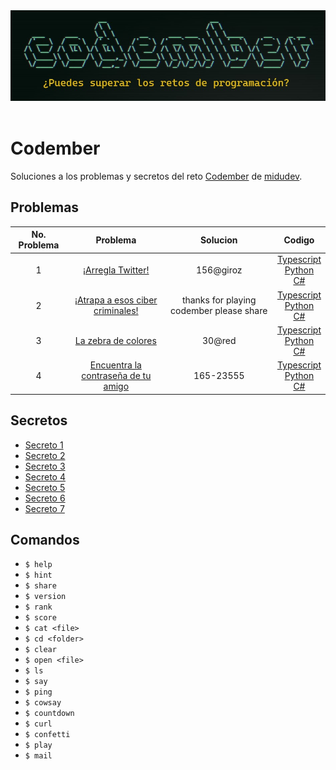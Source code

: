 <div align="center">
  <img src="codember.jpg" /> 
</div>

<br>

# Codember

Soluciones a los problemas y secretos del reto [Codember](https://codember.dev) de [midudev](https://github.com/midudev).


## Problemas

| No. Problema | Problema | Solucion | Codigo |
| :---: | :---: | :---: | :---: |
| 1 | [¡Arregla Twitter!](./challenges/challenge-01/) | 156@giroz | [Typescript](./challenges/challenge-01/C01.ts) <br> [Python](./challenges/challenge-01/C01.py) <br>  [C#](./challenges/challenge-01/C01.cs) |
| 2 | [¡Atrapa a esos ciber criminales!](./challenges/challenge-02/) | thanks for playing codember please share | [Typescript](./challenges/challenge-02/C02.ts) <br> [Python](./challenges/challenge-02/C02.py) <br> [C#](./challenges/challenge-02/C02.cs) |
| 3 | [La zebra de colores](./challenges/challenge-03/) | 30@red | [Typescript](./challenges/challenge-03/C03.ts) <br> [Python](./challenges/challenge-03/C03.py) <br> [C#](./challenges/challenge-03/C03.cs) |
| 4 | [Encuentra la contraseña de tu amigo](./challenges/challenge-04/) | 165-23555 | [Typescript](./challenges/challenge-04/C04.ts) <br> [Python](./challenges/challenge-04/C04.py) <br> [C#](./challenges/challenge-04/C04.cs) |


## Secretos

- [Secreto 1](./secrets/Secret-01.md)
- [Secreto 2](./secrets/Secret-02.md)
- [Secreto 3](./secrets/Secret-03.md)
- [Secreto 4](./secrets/Secret-04.md)
- [Secreto 5](./secrets/Secret-05.md)
- [Secreto 6](./secrets/Secret-06.md)
- [Secreto 7](./secrets/Secret-07.md)


## Comandos

- ```$ help``` 
- ```$ hint```
- ```$ share```
- ```$ version```
- ```$ rank```
- ```$ score```
- ```$ cat <file>```
- ```$ cd <folder>```
- ```$ clear```
- ```$ open <file>```
- ```$ ls```
- ```$ say```
- ```$ ping```
- ```$ cowsay```
- ```$ countdown```
- ```$ curl```
- ```$ confetti```
- ```$ play```
- ```$ mail```
